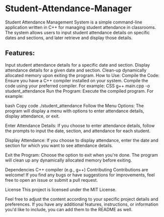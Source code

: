 # Student-Attendance-Manager
Student Attendance Management System is a simple command-line application written in C++ for managing student attendance in classrooms. The system allows users to input student attendance details on specific dates and sections, and later retrieve and display those details.

## Features:
Input student attendance details for a specific date and section.
Display attendance details for a given date and section.
Clean-up dynamically allocated memory upon exiting the program.
How to Use:
Compile the Code: Ensure you have a C++ compiler installed on your system. Compile the code using your preferred compiler. For example:
CSS
g++ main.cpp -o student_attendance
Run the Program: Execute the compiled program. For example:

bash
Copy code
./student_attendance
Follow the Menu Options: The program will display a menu with options to enter attendance details, display attendance, or exit.

Enter Attendance Details: If you choose to enter attendance details, follow the prompts to input the date, section, and attendance for each student.

Display Attendance: If you choose to display attendance, enter the date and section for which you want to see attendance details.

Exit the Program: Choose the option to exit when you're done. The program will clean up any dynamically allocated memory before exiting.

Dependencies
C++ compiler (e.g., g++)
Contributing
Contributions are welcome! If you find any bugs or have suggestions for improvements, feel free to open an issue or submit a pull request.

License
This project is licensed under the MIT License.

Feel free to adjust the content according to your specific project details and preferences. If you have any additional features, instructions, or information you'd like to include, you can add them to the README as well.





